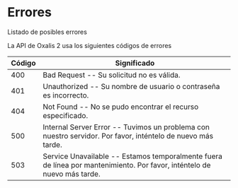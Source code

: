 # Errores

<aside class="warning">
  Listado de posibles errores
</aside>

La API de Oxalis 2 usa los siguientes códigos de errores

Código | Significado
---------- | -------
400 | Bad Request -- Su solicitud no es válida.
401 | Unauthorized -- Su nombre de usuario o contraseña es incorrecto.
404 | Not Found -- No se pudo encontrar el recurso especificado.
500 | Internal Server Error -- Tuvimos un problema con nuestro servidor. Por favor, inténtelo de nuevo más tarde.
503 | Service Unavailable -- Estamos temporalmente fuera de línea por mantenimiento. Por favor, inténtelo de nuevo más tarde.
